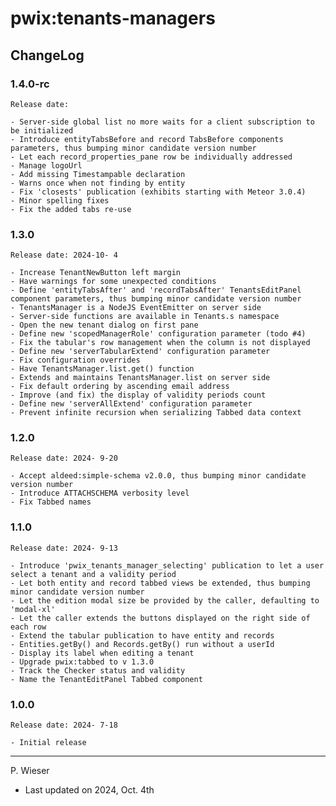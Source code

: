 # pwix:tenants-managers

## ChangeLog

### 1.4.0-rc

    Release date: 

    - Server-side global list no more waits for a client subscription to be initialized
    - Introduce entityTabsBefore and record TabsBefore components parameters, thus bumping minor candidate version number
    - Let each record_properties_pane row be individually addressed
    - Manage logoUrl
    - Add missing Timestampable declaration
    - Warns once when not finding by entity
    - Fix 'closests' publication (exhibits starting with Meteor 3.0.4)
    - Minor spelling fixes
    - Fix the added tabs re-use

### 1.3.0

    Release date: 2024-10- 4

    - Increase TenantNewButton left margin
    - Have warnings for some unexpected conditions
    - Define 'entityTabsAfter' and 'recordTabsAfter' TenantsEditPanel component parameters, thus bumping minor candidate version number
    - TenantsManager is a NodeJS EventEmitter on server side
    - Server-side functions are available in Tenants.s namespace
    - Open the new tenant dialog on first pane
    - Define new 'scopedManagerRole' configuration parameter (todo #4)
    - Fix the tabular's row management when the column is not displayed
    - Define new 'serverTabularExtend' configuration parameter
    - Fix configuration overrides
    - Have TenantsManager.list.get() function
    - Extends and maintains TenantsManager.list on server side
    - Fix default ordering by ascending email address
    - Improve (and fix) the display of validity periods count
    - Define new 'serverAllExtend' configuration parameter
    - Prevent infinite recursion when serializing Tabbed data context

### 1.2.0

    Release date: 2024- 9-20

    - Accept aldeed:simple-schema v2.0.0, thus bumping minor candidate version number
    - Introduce ATTACHSCHEMA verbosity level
    - Fix Tabbed names

### 1.1.0

    Release date: 2024- 9-13

    - Introduce 'pwix_tenants_manager_selecting' publication to let a user select a tenant and a validity period
    - Let both entity and record tabbed views be extended, thus bumping minor candidate version number
    - Let the edition modal size be provided by the caller, defaulting to 'modal-xl'
    - Let the caller extends the buttons displayed on the right side of each row
    - Extend the tabular publication to have entity and records
    - Entities.getBy() and Records.getBy() run without a userId
    - Display its label when editing a tenant
    - Upgrade pwix:tabbed to v 1.3.0
    - Track the Checker status and validity
    - Name the TenantEditPanel Tabbed component

### 1.0.0

    Release date: 2024- 7-18

    - Initial release

---
P. Wieser
- Last updated on 2024, Oct. 4th
